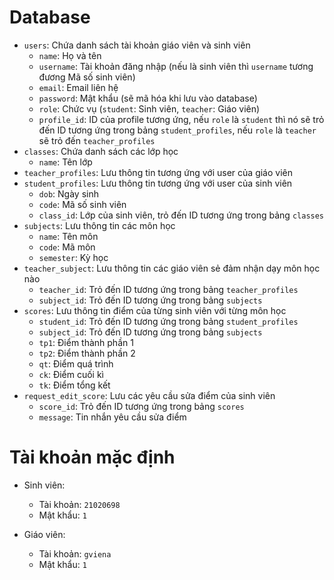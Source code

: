 # Database
- `users`: Chứa danh sách tài khoản giáo viên và sinh viên
    - `name`: Họ và tên
    - `username`: Tài khoản đăng nhập (nếu là sinh viên thì `username` tương đương Mã số sinh viên)
    - `email`: Email liên hệ
    - `password`: Mật khẩu (sẽ mã hóa khi lưu vào database)
    - `role`: Chức vụ (`student`: Sinh viên, `teacher`: Giáo viên)
    - `profile_id`: ID của profile tương ứng, nếu `role` là `student` thì nó sẽ trỏ đến ID tương ứng trong bảng `student_profiles`, nếu `role` là `teacher` sẽ trỏ đến `teacher_profiles`
- `classes`: Chứa danh sách các lớp học
    - `name`: Tên lớp
- `teacher_profiles`: Lưu thông tin tương ứng với user của giáo viên
- `student_profiles`: Lưu thông tin tương ứng với user của sinh viên
    - `dob`: Ngày sinh
    - `code`: Mã số sinh viên
    - `class_id`: Lớp của sinh viên, trỏ đến ID tương ứng trong bảng `classes`
- `subjects`: Lưu thông tin các môn học
    - `name`: Tên môn
    - `code`: Mã môn
    - `semester`: Kỳ học
- `teacher_subject`: Lưu thông tin các giáo viên sẻ đảm nhận dạy môn học nào
    - `teacher_id`: Trỏ đến ID tương ứng trong bảng `teacher_profiles`
    - `subject_id`: Trỏ đến ID tương ứng trong bảng `subjects`
- `scores`: Lưu thông tin điểm của từng sinh viên với từng môn học
    - `student_id`: Trỏ đến ID tương ứng trong bảng `student_profiles`
    - `subject_id`: Trỏ đến ID tương ứng trong bảng `subjects`
    - `tp1`: Điểm thành phần 1
    - `tp2`: Điểm thành phần 2
    - `qt`: Điểm quá trình
    - `ck`: Điểm cuối kì
    - `tk`: Điểm tổng kết
- `request_edit_score`: Lưu các yêu cầu sửa điểm của sinh viên
    - `score_id`: Trỏ đến ID tương ứng trong bảng `scores`
    - `message`: Tin nhắn yêu cầu sửa điểm

# Tài khoản mặc định
- Sinh viên:
    - Tài khoản: `21020698`
    - Mật khẩu: `1`

- Giáo viên:
    - Tài khoản: `gviena`
    - Mật khẩu: `1`
